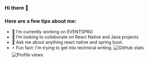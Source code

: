### Hi there 👋

<!--
**etherofgodd/etherofgodd** is a ✨ _special_ ✨ repository because its `README.md` (this file) appears on your GitHub profile.
-->

### Here are a few tips about me:

- 🔭 I’m currently working on EVENTSPRO
- 👯 I’m looking to collaborate on React Native and Java projects
- 💬 Ask me about anything react native and spring boot.
- ⚡ Fun fact: I'm trying to get into technical writing.
![GitHub stats](https://github-readme-stats.vercel.app/api?username=etherofgodd&show_icons=true) 
![Profile views](https://gpvc.arturio.dev/etherofgodd) 
